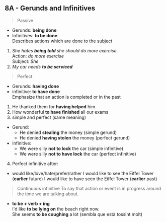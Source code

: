 ## 8A - Gerunds and Infinitives

> Passive
- Gerunds: **being done**
- Infinitives: **to be done**  
Describes actions which are done to the subject
>  
1. *She hates __being told__ she should do more exercise.*  
  Action: _do more exercise_   
  Subject: _She_
2. *My car needs __to be serviced__*  

> Perfect
  - Gerunds: **having done**  
  - infinitive: **to have done**  
Emphasize that an action is completed or in the past
>  
1. He thanked them for **having helped** him
2. How wonderful **to have finished** all our exams
3. simple and perfect (same meaning)
  - Gerund:
    - He denied **stealing** the money (simple gerund)
    - He denied **having stolen** the money (perfect gerund)
  - Infinitive:
    - We were silly **not to lock** the car (simple infinitive)
    - We were silly **not to have lock** the car (perfect infinitive)
4. Perfect infinitive after:
  - would like/love/hate/prefer/rather
  I would like to see the Eiffel Tower (**earlier** future)
  I would like to have seen the Eiffel Tower (**earlier** past)  

> Continuous infinitive
To say that action or event is in progress around the time we are talking about.
 - **to be + verb + ing**  
  I'd like **to be lying on** the beach right now.  
  She seems **to be coughing** a lot (sembla que està tossint molt)
